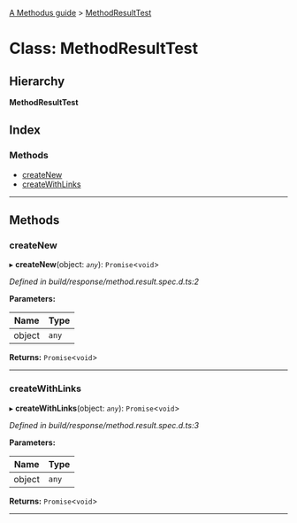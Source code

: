 [A Methodus guide](../README.md) > [MethodResultTest](../classes/methodresulttest.md)

# Class: MethodResultTest

## Hierarchy

**MethodResultTest**

## Index

### Methods

* [createNew](methodresulttest.md#createnew)
* [createWithLinks](methodresulttest.md#createwithlinks)

---

## Methods

<a id="createnew"></a>

###  createNew

▸ **createNew**(object: *`any`*): `Promise`<`void`>

*Defined in build/response/method.result.spec.d.ts:2*

**Parameters:**

| Name | Type |
| ------ | ------ |
| object | `any` |

**Returns:** `Promise`<`void`>

___
<a id="createwithlinks"></a>

###  createWithLinks

▸ **createWithLinks**(object: *`any`*): `Promise`<`void`>

*Defined in build/response/method.result.spec.d.ts:3*

**Parameters:**

| Name | Type |
| ------ | ------ |
| object | `any` |

**Returns:** `Promise`<`void`>

___

